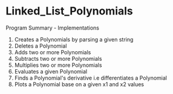 # Linked_List_Polynomials

Program Summary - Implementations 

1. Creates a Polynomials by parsing a given string
2. Deletes a Polynomial
3. Adds two or more Polynomials
4. Subtracts two or more Polynomials
5. Multiplies two or more Polynomials
6. Evaluates a given Polynomial
7. Finds a Polynomial's derivative i.e differentiates a Polynomial
8. Plots a Polynomial base on a given x1 and x2 values
